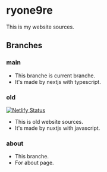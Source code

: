 # ryone9re

This is my website sources.

## Branches

### main

- This branche is current branche.
- It's made by nextjs with typescript.

### old

[![Netlify Status](https://api.netlify.com/api/v1/badges/25ca2fcf-0845-47fb-b8fd-8ae4de27b6b0/deploy-status)](https://app.netlify.com/sites/ryone9re/deploys)

- This is old website sources.
- It's made by nuxtjs with javascript.

### about

- This branche.
- For about page.
